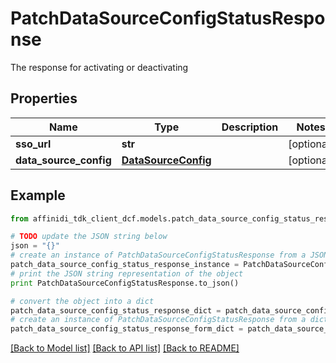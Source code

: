 # PatchDataSourceConfigStatusResponse

The response for activating or deactivating

## Properties

| Name                   | Type                                        | Description | Notes      |
| ---------------------- | ------------------------------------------- | ----------- | ---------- |
| **sso_url**            | **str**                                     |             | [optional] |
| **data_source_config** | [**DataSourceConfig**](DataSourceConfig.md) |             | [optional] |

## Example

```python
from affinidi_tdk_client_dcf.models.patch_data_source_config_status_response import PatchDataSourceConfigStatusResponse

# TODO update the JSON string below
json = "{}"
# create an instance of PatchDataSourceConfigStatusResponse from a JSON string
patch_data_source_config_status_response_instance = PatchDataSourceConfigStatusResponse.from_json(json)
# print the JSON string representation of the object
print PatchDataSourceConfigStatusResponse.to_json()

# convert the object into a dict
patch_data_source_config_status_response_dict = patch_data_source_config_status_response_instance.to_dict()
# create an instance of PatchDataSourceConfigStatusResponse from a dict
patch_data_source_config_status_response_form_dict = patch_data_source_config_status_response.from_dict(patch_data_source_config_status_response_dict)
```

[[Back to Model list]](../README.md#documentation-for-models) [[Back to API list]](../README.md#documentation-for-api-endpoints) [[Back to README]](../README.md)
